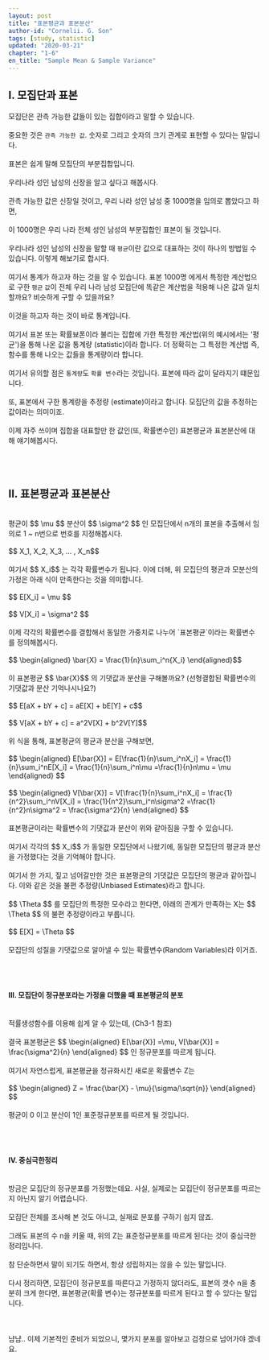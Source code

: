 ```yaml
---
layout: post
title: "표본평균과 표본분산"
author-id: "Cornelii. G. Son"
tags: [study, statistic]
updated: "2020-03-21"
chapter: "1-6"
en_title: "Sample Mean & Sample Variance"
---
```


## I. 모집단과 표본
모집단은 관측 가능한 값들이 있는 집합이라고 말할 수 있습니다.
<br/><br/>
중요한 것은 `관측 가능한 값`. 숫자로 그리고 숫자의 크기 관계로 표현할 수 있다는 말입니다.
<br/><br/>
표본은 쉽게 말해 모집단의 부분집합입니다.
<br/><br/>
우리나라 성인 남성의 신장을 알고 싶다고 해봅시다.
<br/><br/>
관측 가능한 값은 신장일 것이고, 우리 나라 성인 남성 중 1000명을 임의로 뽑았다고 하면,
<br/><br/>
이 1000명은 우리 나라 전체 성인 남성의 부분집합인 표본이 될 것입니다.
<br/><br/>
우리나라 성인 남성의 신장을 말할 때 `평균`이란 값으로 대표하는 것이 하나의 방법일 수 있습니다. 이렇게 해보기로 합시다.
<br/><br/>
여기서 통계가 하고자 하는 것을 알 수 있습니다. 표본 1000명 에게서 특정한 계산법으로 구한 `평균` `값`이 전체 우리 나라 남성 모집단에 똑같은 계산법을 적용해 나온 값과 일치할까요? 비슷하게 구할 수 있을까요?
<br/><br/>
이것을 하고자 하는 것이 바로 통계입니다.
<br/><br/>
여기서 표본 또는 확률뵤폰이라 불리는 집합에 가한 특정한 계산법(위의 예시에서는 '평균')을 통해 나온 값을 통계량 (statistic)이라 합니다. 더 정확히는 그 특정한 계산법 즉, 함수를 통해 나오는 값들을 통계량이라 합니다.
<br/><br/>
여기서 유의할 점은 `통계량`도 `확률 변수`라는 것입니다. 표본에 따라 값이 달라지기 떄문입니다.
<br/><br/>
또, 표본에서 구한 통계량을 추정량 (estimate)이라고 합니다. 모집단의 값을 추정하는 값이라는 의미이죠.
<br/><br/>
이제 자주 쓰이며 집합을 대표할만 한 값인(또, 확률변수인) 표본평균과 표본분산에 대해 얘기해봅시다. 
<br/><br/>
<br/><br/>


## II. 표본평균과 표본분산
<br/>
평균이
$$ \mu $$
분산이
$$ \sigma^2 $$
인 모집단에서 n개의 표본을 추출해서 임의로 1 ~ n번으로 번호를 지정해봅시다.
<br/><br/>
$$ X_1, X_2, X_3, ... , X_n$$
<br/><br/>
여기서 
$$ X_i$$
는 각각 확률변수가 됩니다. 이에 더해, 위 모집단의 평균과 모분산의 가정은 아래 식이 만족한다는 것을 의미합니다.
<br/><br/>
$$ E[X_i] = \mu $$
<br/><br/>
$$ V[X_i] = \sigma^2 $$
<br/><br/>
이제 각각의 확률변수를 결합해서 동일한 가중치로 나누어 `표본평균`이라는 확률변수를 정의해봅시다.
<br/><br/>
$$ \begin{aligned} \bar{X} = \frac{1}{n}\sum_i^n{X_i}  \end{aligned}$$
<br/><br/>
이 표본평균
$$ \bar{X}$$
의 기댓값과 분산을 구해볼까요? (선형결합된 확률변수의 기댓값과 분산 기억나시나요?)
<br/><br/>
$$ E[aX + bY + c] = aE[X] + bE[Y] + c$$
<br/><br/>
$$ V[aX + bY + c] = a^2V[X] + b^2V[Y]$$
<br/><br/>
위 식을 통해, 표본평균의 평균과 분산을 구해보면,
<br/><br/>
$$ \begin{aligned} 
E[\bar{X}] = E[\frac{1}{n}\sum_i^nX_i] = \frac{1}{n}\sum_i^nE[X_i] = \frac{1}{n}\sum_i^n\mu =\frac{1}{n}n\mu = \mu
\end{aligned} $$
<br/><br/>
$$ \begin{aligned} 
V[\bar{X}] = V[\frac{1}{n}\sum_i^nX_i] = \frac{1}{n^2}\sum_i^nV[X_i] = \frac{1}{n^2}\sum_i^n\sigma^2 =\frac{1}{n^2}n\sigma^2 = \frac{\sigma^2}{n}
\end{aligned} $$
<br/><br/>
표본평균이라는 확률변수의 기댓값과 분산이 위와 같아짐을 구할 수 있습니다.
<br/><br/>
여기서 각각의 
$$ X_i$$
가 동일한 모집단에서 나왔기에, 동일한 모집단의 평균과 분산을 가정했다는 것을 기억해야 합니다.
<br/><br/>
여기서 한 가지, 짚고 넘어갈만한 것은 표본평균의 기댓값은 모집단의 평균과 같아집니다. 이와 같은 것을 불편 추정량(Unbiased Estimates)라고 합니다.
<br/><br/>
$$ \Theta $$
를 모집단의 특정한 모수라고 한다면, 아래의 관계가 만족하는 X는 
$$ \Theta $$
의 불편 추정량이라고 부릅니다.
<br/><br/>
$$ E[X] = \Theta $$
<br/><br/>
모집단의 성질을 기댓값으로 알아낼 수 있는 확률변수(Random Variables)라 이거죠.
<br/><br/>
<br/><br/>

#### III. 모집단이 정규분포라는 가정을 더했을 때 표본평균의 분포
<br/>
적률생성함수를 이용해 쉽게 알 수 있는데, (Ch3-1 참조)
<br/><br/>
결국 표본평균은
$$ \begin{aligned} E[\bar{X}] =\mu, V[\bar{X}] = \frac{\sigma^2}{n} \end{aligned} $$
인 정규분포를 따르게 됩니다.
<br/><br/>
여기서 자연스럽게, 표본평균을 정규화시킨 새로운 확률변수 Z는
<br/><br/>
$$ \begin{aligned} Z = \frac{\bar{X} - \mu}{\sigma/\sqrt{n}} \end{aligned} $$
<br/><br/>
평균이 0 이고 분산이 1인 표준정규분포를 따르게 될 것입니다.
<br/><br/>
<br/><br/>


#### IV. 중심극한정리
<br/>
방금은 모집단의 정규분포를 가정했는데요. 사실, 실제로는 모집단이 정규분포를 따르는지 아닌지 알기 어렵습니다.
<br/><br/>
모집단 전체를 조사해 본 것도 아니고, 실재로 분포를 구하기 쉽지 않죠.
<br/><br/>
그래도 표본의 수 n을 키울 때, 위의  Z는 표준정규분포를 따르게 된다는 것이 중심극한정리입니다.
<br/><br/>
참 단순하면서 말이 되기도 하면서, 항상 성립하지는 않을 수 있는 말입니다.
<br/><br/>
다시 정리하면, 모집단이 정규분포를 따른다고 가정하지 않더라도, 
표본의 갯수 n을 충분히 크게 한다면, 표본평균(확률 변수)는 정규분포를 따르게 된다고 할 수 있다는 말입니다.
<br/><br/>
<br/><br/>
냠냠.. 이제 기본적인 준비가 되었으니, 몇가지 분포를 알아보고 검정으로 넘어가야 겠네요. 
